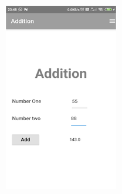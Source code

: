 <p align="center">
<img src="https://github.com/nileshmsd12345/Flutter_add_app/blob/main/Screen.jpg" data-canonical-src="https://gyazo.com/eb5c5741b6a9a16c692170a41a49c858.png" width="300" height="500" />


</p>
